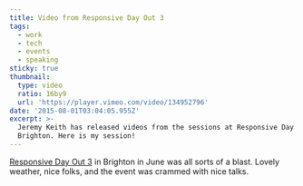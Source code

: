 ```yaml
---
title: Video from Responsive Day Out 3
tags:
  - work
  - tech
  - events
  - speaking
sticky: true
thumbnail:
  type: video
  ratio: 16by9
  url: 'https://player.vimeo.com/video/134952796'
date: '2015-08-01T03:04:05.955Z'
excerpt: >-
  Jeremy Keith has released videos from the sessions at Responsive Day Out 3 in
  Brighton. Here is my session!
---
```


[Responsive Day Out 3](http://www.responsiveconf.com) in Brighton in June was all sorts of a blast. Lovely weather, nice folks, and the event was crammed with nice talks.

